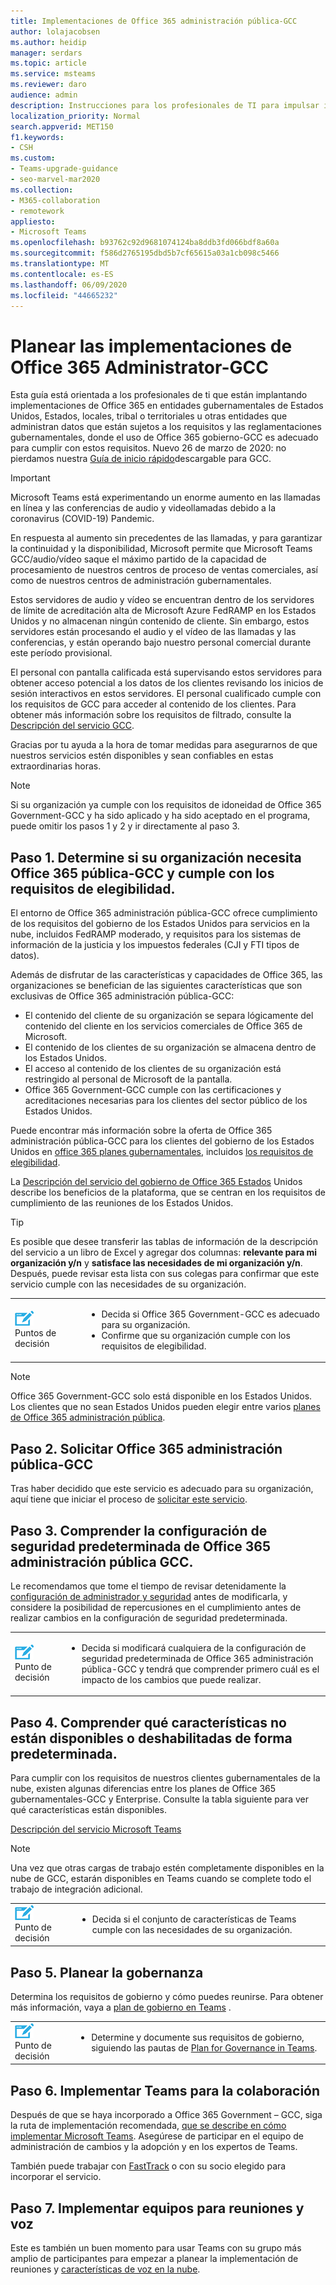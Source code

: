 ```yaml
---
title: Implementaciones de Office 365 administración pública-GCC
author: lolajacobsen
ms.author: heidip
manager: serdars
ms.topic: article
ms.service: msteams
ms.reviewer: daro
audience: admin
description: Instrucciones para los profesionales de TI para impulsar implementaciones de Office 365 en entidades que controlan datos sujetos a la normativa del gobierno de Estados Unidos
localization_priority: Normal
search.appverid: MET150
f1.keywords:
- CSH
ms.custom:
- Teams-upgrade-guidance
- seo-marvel-mar2020
ms.collection:
- M365-collaboration
- remotework
appliesto:
- Microsoft Teams
ms.openlocfilehash: b93762c92d9681074124ba8ddb3fd066bdf8a60a
ms.sourcegitcommit: f586d2765195dbd5b7cf65615a03a1cb098c5466
ms.translationtype: MT
ms.contentlocale: es-ES
ms.lasthandoff: 06/09/2020
ms.locfileid: "44665232"
---
```

# <a name="plan-for-office-365-government---gcc-deployments"></a>Planear las implementaciones de Office 365 Administrator-GCC

Esta guía está orientada a los profesionales de ti que están implantando implementaciones de Office 365 en entidades gubernamentales de Estados Unidos, Estados, locales, tribal o territoriales u otras entidades que administran datos que están sujetos a los requisitos y las reglamentaciones gubernamentales, donde el uso de Office 365 gobierno-GCC es adecuado para cumplir con estos requisitos. Nuevo 26 de marzo de 2020: no pierdamos nuestra [Guía de inicio rápido](https://github.com/MicrosoftDocs/OfficeDocs-SkypeForBusiness/blob/live/Teams/downloads/Quick-Start-Guide-for-GCC.pdf?raw=true)descargable para GCC.

> [!IMPORTANT]
> Microsoft Teams está experimentando un enorme aumento en las llamadas en línea y las conferencias de audio y videollamadas debido a la coronavirus (COVID-19) Pandemic.<br/>
> 
>En respuesta al aumento sin precedentes de las llamadas, y para garantizar la continuidad y la disponibilidad, Microsoft permite que Microsoft Teams GCC/audio/vídeo saque el máximo partido de la capacidad de procesamiento de nuestros centros de proceso de ventas comerciales, así como de nuestros centros de administración gubernamentales.<br/>
> 
>Estos servidores de audio y vídeo se encuentran dentro de los servidores de límite de acreditación alta de Microsoft Azure FedRAMP en los Estados Unidos y no almacenan ningún contenido de cliente. Sin embargo, estos servidores están procesando el audio y el vídeo de las llamadas y las conferencias, y están operando bajo nuestro personal comercial durante este período provisional.<br/>
> 
>El personal con pantalla calificada está supervisando estos servidores para obtener acceso potencial a los datos de los clientes revisando los inicios de sesión interactivos en estos servidores. El personal cualificado cumple con los requisitos de GCC para acceder al contenido de los clientes. Para obtener más información sobre los requisitos de filtrado, consulte la [Descripción del servicio GCC](https://docs.microsoft.com/office365/servicedescriptions/office-365-platform-service-description/office-365-us-government/gcc).<br/>
> 
>Gracias por tu ayuda a la hora de tomar medidas para asegurarnos de que nuestros servicios estén disponibles y sean confiables en estas extraordinarias horas.<br/>


> [!NOTE]
> Si su organización ya cumple con los requisitos de idoneidad de Office 365 Government-GCC y ha sido aplicado y ha sido aceptado en el programa, puede omitir los pasos 1 y 2 y ir directamente al paso 3. 

## <a name="step-1-determine-whether-your-organization-needs-office-365-government---gcc-and-meets-eligibility-requirements"></a>Paso 1. Determine si su organización necesita Office 365 pública-GCC y cumple con los requisitos de elegibilidad. 

El entorno de Office 365 administración pública-GCC ofrece cumplimiento de los requisitos del gobierno de los Estados Unidos para servicios en la nube, incluidos FedRAMP moderado, y requisitos para los sistemas de información de la justicia y los impuestos federales (CJI y FTI tipos de datos).

Además de disfrutar de las características y capacidades de Office 365, las organizaciones se benefician de las siguientes características que son exclusivas de Office 365 administración pública-GCC:

-   El contenido del cliente de su organización se separa lógicamente del contenido del cliente en los servicios comerciales de Office 365 de Microsoft.
-   El contenido de los clientes de su organización se almacena dentro de los Estados Unidos.
-   El acceso al contenido de los clientes de su organización está restringido al personal de Microsoft de la pantalla.
-   Office 365 Government-GCC cumple con las certificaciones y acreditaciones necesarias para los clientes del sector público de los Estados Unidos.

Puede encontrar más información sobre la oferta de Office 365 administración pública-GCC para los clientes del gobierno de los Estados Unidos en [office 365 planes gubernamentales](https://products.office.com/government/compare-office-365-government-plans), incluidos [los requisitos de elegibilidad](https://products.office.com/government/compare-office-365-government-plans#EligibilityRequirements).

La [Descripción del servicio del gobierno de Office 365 Estados](https://technet.microsoft.com/library/mt774581.aspx) Unidos describe los beneficios de la plataforma, que se centran en los requisitos de cumplimiento de las reuniones de los Estados Unidos.

> [!Tip]
> Es posible que desee transferir las tablas de información de la descripción del servicio a un libro de Excel y agregar dos columnas: **relevante para mi organización y/n** y **satisface las necesidades de mi organización y/n**. Después, puede revisar esta lista con sus colegas para confirmar que este servicio cumple con las necesidades de su organización.

|    |     |
|-----------|------------|
| ![Un icono que representa los puntos de decisión](media/audio_conferencing_image7.png) <br/>Puntos de decisión|<ul><li>Decida si Office 365 Government-GCC es adecuado para su organización.</li><li>Confirme que su organización cumple con los requisitos de elegibilidad.</li></ul> |

> [!Note]
> Office 365 Government-GCC solo está disponible en los Estados Unidos. Los clientes que no sean Estados Unidos pueden elegir entre varios [planes de Office 365 administración pública](https://products.office.com/en/government/compare-office-365-government-plans).


## <a name="step-2-apply-for-office-365-government---gcc"></a>Paso 2. Solicitar Office 365 administración pública-GCC

Tras haber decidido que este servicio es adecuado para su organización, aquí tiene que iniciar el proceso de [solicitar este servicio](https://products.office.com/government/eligibility-validation).

## <a name="step-3-understand-office-365-government---gcc-default-security-settings"></a>Paso 3. Comprender la configuración de seguridad predeterminada de Office 365 administración pública GCC.

Le recomendamos que tome el tiempo de revisar detenidamente la [configuración de administrador y seguridad](enable-features-office-365.md) antes de modificarla, y considere la posibilidad de repercusiones en el cumplimiento antes de realizar cambios en la configuración de seguridad predeterminada.

|    |     |
|-----------|------------|
| ![Un icono que representa un punto de decisión](media/audio_conferencing_image7.png) <br/>Punto de decisión|<ul><li>Decida si modificará cualquiera de la configuración de seguridad predeterminada de Office 365 administración pública-GCC y tendrá que comprender primero cuál es el impacto de los cambios que puede realizar.</li></ul> |

## <a name="step-4-understand-which-capabilities-are-currently-unavailable-or-disabled-by-default"></a>Paso 4. Comprender qué características no están disponibles o deshabilitadas de forma predeterminada.

Para cumplir con los requisitos de nuestros clientes gubernamentales de la nube, existen algunas diferencias entre los planes de Office 365 gubernamentales-GCC y Enterprise. Consulte la tabla siguiente para ver qué características están disponibles.

[Descripción del servicio Microsoft Teams](https://docs.microsoft.com/office365/servicedescriptions/teams-service-description)

> [!Note]
> Una vez que otras cargas de trabajo estén completamente disponibles en la nube de GCC, estarán disponibles en Teams cuando se complete todo el trabajo de integración adicional.


|    |     |
|-----------|------------|
| ![Un icono que representa un punto de decisión](media/audio_conferencing_image7.png) <br/>Punto de decisión|<ul><li>Decida si el conjunto de características de Teams cumple con las necesidades de su organización.</li></ul> |

## <a name="step-5-plan-for-governance"></a>Paso 5. Planear la gobernanza

Determina los requisitos de gobierno y cómo puedes reunirse. Para obtener más información, vaya a [plan de gobierno en Teams](plan-teams-governance.md) .

|    |     |
|-----------|------------|
| ![Un icono que representa un punto de decisión](media/audio_conferencing_image7.png) <br/>Punto de decisión|<ul><li>Determine y documente sus requisitos de gobierno, siguiendo las pautas de [Plan for Governance in Teams](plan-teams-governance.md).</li></ul> |

## <a name="step-6-deploy-teams-for-collaboration"></a>Paso 6. Implementar Teams para la colaboración

Después de que se haya incorporado a Office 365 Government – GCC, siga la ruta de implementación recomendada, [que se describe en cómo implementar Microsoft Teams](How-to-roll-out-teams.md). Asegúrese de participar en el equipo de administración de cambios y la adopción y en los expertos de Teams.

También puede trabajar con [FastTrack](https://www.microsoft.com/fasttrack) o con su socio elegido para incorporar el servicio.

## <a name="step-7-deploy-teams-for-meetings-and-voice"></a>Paso 7. Implementar equipos para reuniones y voz

Este es también un buen momento para usar Teams con su grupo más amplio de participantes para empezar a planear la implementación de reuniones y [características de voz en la nube](cloud-voice-deployment.md).

